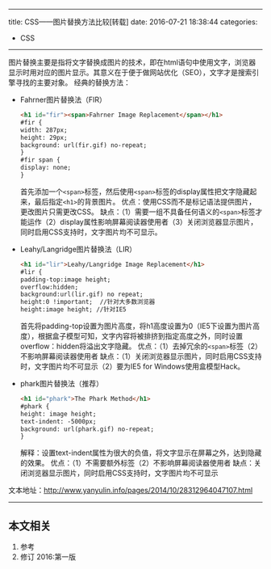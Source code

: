 ----
title: CSS——图片替换方法比较[转载]
date: 2016-07-21 18:38:44
categories:
- CSS
----
图片替换主要是指将文字替换成图片的技术，即在html语句中使用文字，浏览器显示时用对应的图片显示。其意义在于便于做网站优化（SEO），文字才是搜索引擎寻找的主要对象。
经典的替换方法：
- Fahrner图片替换法（FIR）
  ```HTML
  <h1 id="fir"><span>Fahrner Image Replacement</span></h1>
  #fir {
  width: 287px;
  height: 29px;
  background: url(fir.gif) no-repeat;
  }
  #fir span {
  display: none;
  }
  ```
  首先添加一个`<span>`标签，然后使用`<span>`标签的display属性把文字隐藏起来，最后指定`<h1>`的背景图片。
  优点：使用CSS而不是标记语法提供图片，更改图片只需更改CSS。
  缺点：（1）需要一组不具备任何语义的`<span>`标签才能运作（2）display属性影响屏幕阅读器使用者（3）关闭浏览器显示图片，同时启用CSS支持时，文字图片均不可显示。

- Leahy/Langridge图片替换法（LIR）
  ```HTML
  <h1 id="lir">Leahy/Langridge Image Replacement</h1>
  #lir {
  padding-top:image height;
  overflow:hidden;
  background:url(lir.gif) no repeat;
  height:0 !important;  //针对大多数浏览器
  height:image height; //针对IE5
  ```
  首先将padding-top设置为图片高度，将h1高度设置为0（IE5下设置为图片高度），根据盒子模型可知，文字内容将被排挤到指定高度之外，同时设置overflow：hidden将溢出文字隐藏。
  优点：（1）去掉冗余的`<span>`标签（2）不影响屏幕阅读器使用者
  缺点：（1）关闭浏览器显示图片，同时启用CSS支持时，文字图片均不可显示（2）要为IE5 for Windows使用盒模型Hack。

- phark图片替换法（推荐）
  ```HTML
  <h1 id="phark">The Phark Method</h1>
  #phark {
  height: image height;
  text-indent: -5000px;
  background: url(phark.gif) no-repeat;
  }
  ```
  解释：设置text-indent属性为很大的负值，将文字显示在屏幕之外，达到隐藏的效果。
  优点：（1）不需要额外标签（2）不影响屏幕阅读器使用者
  缺点：关闭浏览器显示图片，同时启用CSS支持时，文字图片均不可显示

文本地址：<http://www.yanyulin.info/pages/2014/10/28312964047107.html>
***
## 本文相关
1. 参考
1. 修订
2016:第一版
